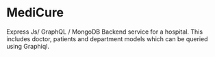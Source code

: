 # MediCure
Express Js/ GraphQL / MongoDB Backend service for a hospital. This includes doctor, patients  and department models which can be queried using Graphiql.
